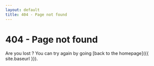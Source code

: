 ```yaml
---
layout: default
title: 404 - Page not found
---
```

404 - Page not found
====================
Are you lost ?
You can try again by going [back to the homepage]({{ site.baseurl }}).
